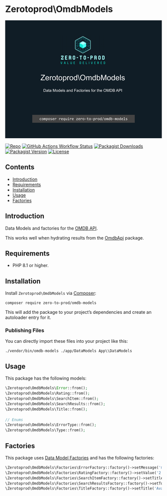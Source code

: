 # Zerotoprod\OmdbModels

![](./logo.png)

[![Repo](https://img.shields.io/badge/github-gray?logo=github)](https://github.com/zero-to-prod/omdb)
[![GitHub Actions Workflow Status](https://img.shields.io/github/actions/workflow/status/zero-to-prod/omdb/test.yml?label=tests)](https://github.com/zero-to-prod/omdb/actions)
[![Packagist Downloads](https://img.shields.io/packagist/dt/zero-to-prod/omdb?color=blue)](https://packagist.org/packages/zero-to-prod/omdb/stats)
[![Packagist Version](https://img.shields.io/packagist/v/zero-to-prod/omdb?color=f28d1a)](https://packagist.org/packages/zero-to-prod/omdb)
[![License](https://img.shields.io/packagist/l/zero-to-prod/omdb?color=red)](https://github.com/zero-to-prod/omdb-models/blob/main/LICENSE.md)

## Contents

- [Introduction](#introduction)
- [Requirements](#requirements)
- [Installation](#installation)
- [Usage](#usage)
- [Factories](#factories)

## Introduction

Data Models and factories for the [OMDB API](https://www.omdbapi.com/).

This works well when hydrating results from the [OmdbApi](https://github.com/zero-to-prod/omdb-api) package.

## Requirements

- PHP 8.1 or higher.

## Installation

Install `Zerotoprod\OmdbModels` via [Composer](https://getcomposer.org/):

```shell
composer require zero-to-prod/omdb-models
```

This will add the package to your project’s dependencies and create an autoloader entry for it.

### Publishing Files
You can directly import these files into your project like this:
```shell
./vendor/bin/omdb-models ./app/DataModels App\\DataModels
```

## Usage

This package has the following models:

```php
\Zerotoprod\OmdbModels\Error::from();
\Zerotoprod\OmdbModels\Rating::from();
\Zerotoprod\OmdbModels\SearchItem::from();
\Zerotoprod\OmdbModels\SearchResults::from();
\Zerotoprod\OmdbModels\Title::from();

// Enums
\Zerotoprod\OmdbModels\ErrorType::from();
\Zerotoprod\OmdbModels\Type::from();
```

## Factories

This package uses [Data Model Factories](https://github.com/zero-to-prod/data-model-factory) and has the following factories:

```php
\Zerotoprod\OmdbModels\Factories\ErrorFactory::factory()->setMessage('message')->make();
\Zerotoprod\OmdbModels\Factories\RatingFactory::factory()->setValue('2')->make();
\Zerotoprod\OmdbModels\Factories\SearchItemFactory::factory()->setTitle('Avatar')->make();
\Zerotoprod\OmdbModels\Factories\SearchResultsFactory::factory()->setTotalResults(2)->make();
\Zerotoprod\OmdbModels\Factories\TitleFactory::factory()->setTitle('Avatar')->make();
```